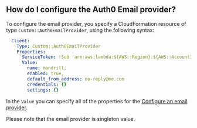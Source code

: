 ## How do I configure the Auth0 Email provider?
To configure the email provider, you specify a CloudFormation resource of type `Custom::Auth0EmailProvider`, using the following syntax:

```yaml
  Client:
    Type: Custom::Auth0EmailProvider
    Properties:
      ServiceToken: !Sub 'arn:aws:lambda:${AWS::Region}:${AWS::AccountId}:function:cfn-auth0-provider'
      Value:
        name: mandrill,
        enabled: true,
        default_from_address: no-reply@me.com
        credentials: {}
        settings: {}

```
In the `Value` you can specify all of the properties for the [Configure an email provider](https://auth0.com/docs/api/management/v2#!/Emails/post_provider).

Please note that the email provider is singleton value.

